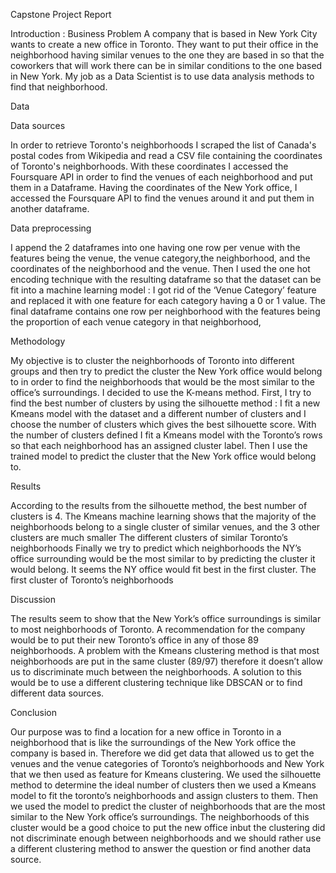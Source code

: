 Capstone Project Report

Introduction : Business Problem
A company that is based in New York City wants to create a new office in Toronto. They
want to put their office in the neighborhood having similar venues to the one they are based in so
that the coworkers that will work there can be in similar conditions to the one based in New York.
My job as a Data Scientist is to use data analysis methods to find that neighborhood.

Data

Data sources

In order to retrieve Toronto's neighborhoods I scraped the list of Canada's postal codes from
Wikipedia and read a CSV file containing the coordinates of Toronto's neighborhoods. With these
coordinates I accessed the Foursquare API in order to find the venues of each neighborhood and put
them in a Dataframe.
Having the coordinates of the New York office, I accessed the Foursquare API to find the
venues around it and put them in another dataframe.

Data preprocessing

I append the 2 dataframes into one having one row per venue with the features being the
venue, the venue category,the neighborhood, and the coordinates of the neighborhood and the
venue.
Then I used the one hot encoding technique with the resulting dataframe so that the dataset
can be fit into a machine learning model : I got rid of the ‘Venue Category’ feature and replaced it
with one feature for each category having a 0 or 1 value.
The final dataframe contains one row per neighborhood with the features being the
proportion of each venue category in that neighborhood,

Methodology

My objective is to cluster the neighborhoods of Toronto into different groups and then try to
predict the cluster the New York office would belong to in order to find the neighborhoods that
would be the most similar to the office’s surroundings. I decided to use the K-means method.
First, I try to find the best number of clusters by using the silhouette method : I fit a new
Kmeans model with the dataset and a different number of clusters and I choose the number of
clusters which gives the best silhouette score.
With the number of clusters defined I fit a Kmeans model with the Toronto’s rows so that
each neighborhood has an assigned cluster label.
Then I use the trained model to predict the cluster that the New York office would belong to.

Results

According to the results from the silhouette method, the best number of clusters is 4.
The Kmeans machine learning shows that the majority of the neighborhoods belong to a
single cluster of similar venues, and the 3 other clusters are much smaller
The different clusters of similar Toronto’s neighborhoods
Finally we try to predict which neighborhoods the NY’s office surrounding would be the
most similar to by predicting the cluster it would belong. It seems the NY office would fit best in
the first cluster.
The first cluster of Toronto’s neighborhoods

Discussion

The results seem to show that the New York’s office surroundings is similar to most
neighborhoods of Toronto. A recommendation for the company would be to put their new Toronto’s
office in any of those 89 neighborhoods. A problem with the Kmeans clustering method is that most
neighborhoods are put in the same cluster (89/97) therefore it doesn’t allow us to discriminate much
between the neighborhoods. A solution to this would be to use a different clustering technique like
DBSCAN or to find different data sources.

Conclusion

Our purpose was to find a location for a new office in Toronto in a neighborhood that is like
the surroundings of the New York office the company is based in. Therefore we did get data that
allowed us to get the venues and the venue categories of Toronto’s neighborhoods and New York
that we then used as feature for Kmeans clustering. We used the silhouette method to determine the
ideal number of clusters then we used a Kmeans model to fit the toronto’s neighborhoods and assign
clusters to them. Then we used the model to predict the cluster of neighborhoods that are the most
similar to the New York office’s surroundings.
The neighborhoods of this cluster would be a good choice to put the new office inbut the
clustering did not discriminate enough between neighborhoods and we should rather use a different
clustering method to answer the question or find another data source.
